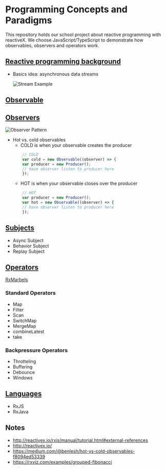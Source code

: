 # Programming Concepts and Paradigms
This repository holds our school project about reactive programming with reactiveX. We choose JavaScript/TypeScript to demonstrate how observables, observers and operators work.

## [Reactive programming background](http://reactivex.io/rxjs/manual/overview.html#introduction)
- Basics idea: asynchronous data streams

    ![Stream Example](https://gist.github.com/staltz/868e7e9bc2a7b8c1f754/raw/35cc1edb69b7175fd1308800a244410890bc9b5f/zmulticlickstream.png)
## [Observable](http://reactivex.io/rxjs/manual/overview.html#observable)
    
## [Observers](http://reactivex.io/rxjs/manual/overview.html#observer)
![Observer Pattern](https://upload.wikimedia.org/wikipedia/commons/thumb/8/8d/Observer.svg/854px-Observer.svg.png)
- Hot vs. cold observables
    - COLD is when your observable creates the producer
    ```javascript
        // COLD
        var cold = new Observable((observer) => {
        var producer = new Producer();
        // have observer listen to producer here
        });
    ```
    - HOT is when your observable closes over the producer
    ```javascript
        // HOT
        var producer = new Producer();
        var hot = new Observable((observer) => {
        // have observer listen to producer here
        });
    ```
## [Subjects](http://reactivex.io/rxjs/manual/overview.html#subject)
- Async Subject
- Behavior Subject
- Replay Subject

## [Operators](http://reactivex.io/rxjs/manual/overview.html#operators)
[RxMarbels](http://rxmarbles.com/)
### Standard Operators
- Map
- Filter
- Scan
- SwitchMap
- MergeMap
- combineLatest
- take

### Backpressure Operators
- Throtteling
- Buffering
- Debounce
- Windows

## [Languages](http://reactivex.io/languages.html)
- RxJS
- RxJava

## Notes
- http://reactivex.io/rxjs/manual/tutorial.html#external-references
- http://reactivex.io/
- https://medium.com/@benlesh/hot-vs-cold-observables-f8094ed53339
- https://rxviz.com/examples/grouped-fibonacci
